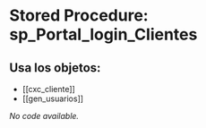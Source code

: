 # Stored Procedure: sp_Portal_login_Clientes

## Usa los objetos:
- [[cxc_cliente]]
- [[gen_usuarios]]

*No code available.*
